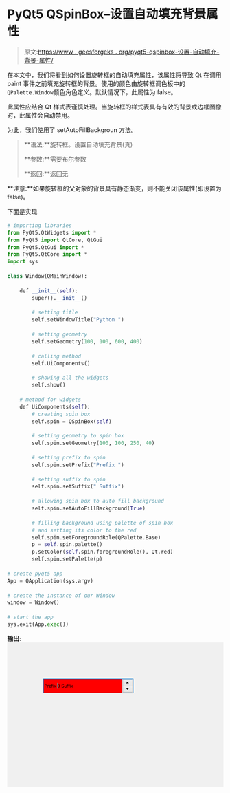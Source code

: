 # PyQt5 QSpinBox–设置自动填充背景属性

> 原文:[https://www . geesforgeks . org/pyqt5-qspinbox-设置-自动填充-背景-属性/](https://www.geeksforgeeks.org/pyqt5-qspinbox-setting-auto-fill-background-property/)

在本文中，我们将看到如何设置旋转框的自动填充属性，该属性将导致 Qt 在调用 paint 事件之前填充旋转框的背景。使用的颜色由旋转框调色板中的`QPalette.Window`颜色角色定义。默认情况下，此属性为 false。

此属性应结合 Qt 样式表谨慎处理。当旋转框的样式表具有有效的背景或边框图像时，此属性会自动禁用。

为此，我们使用了 setAutoFillBackgroun 方法。

> **语法:**旋转框。设置自动填充背景(真)
> 
> **参数:**需要布尔参数
> 
> **返回:**返回无

**注意:**如果旋转框的父对象的背景具有静态渐变，则不能关闭该属性(即设置为 false)。

下面是实现

```py
# importing libraries
from PyQt5.QtWidgets import * 
from PyQt5 import QtCore, QtGui
from PyQt5.QtGui import * 
from PyQt5.QtCore import * 
import sys

class Window(QMainWindow):

    def __init__(self):
        super().__init__()

        # setting title
        self.setWindowTitle("Python ")

        # setting geometry
        self.setGeometry(100, 100, 600, 400)

        # calling method
        self.UiComponents()

        # showing all the widgets
        self.show()

    # method for widgets
    def UiComponents(self):
        # creating spin box
        self.spin = QSpinBox(self)

        # setting geometry to spin box
        self.spin.setGeometry(100, 100, 250, 40)

        # setting prefix to spin
        self.spin.setPrefix("Prefix ")

        # setting suffix to spin
        self.spin.setSuffix(" Suffix")

        # allowing spin box to auto fill background
        self.spin.setAutoFillBackground(True)

        # filling background using palette of spin box
        # and setting its color to the red
        self.spin.setForegroundRole(QPalette.Base)
        p = self.spin.palette()
        p.setColor(self.spin.foregroundRole(), Qt.red)
        self.spin.setPalette(p)

# create pyqt5 app
App = QApplication(sys.argv)

# create the instance of our Window
window = Window()

# start the app
sys.exit(App.exec())
```

**输出:**
![](img/a43721aecbe4acbc1eceaf18c1360dfc.png)